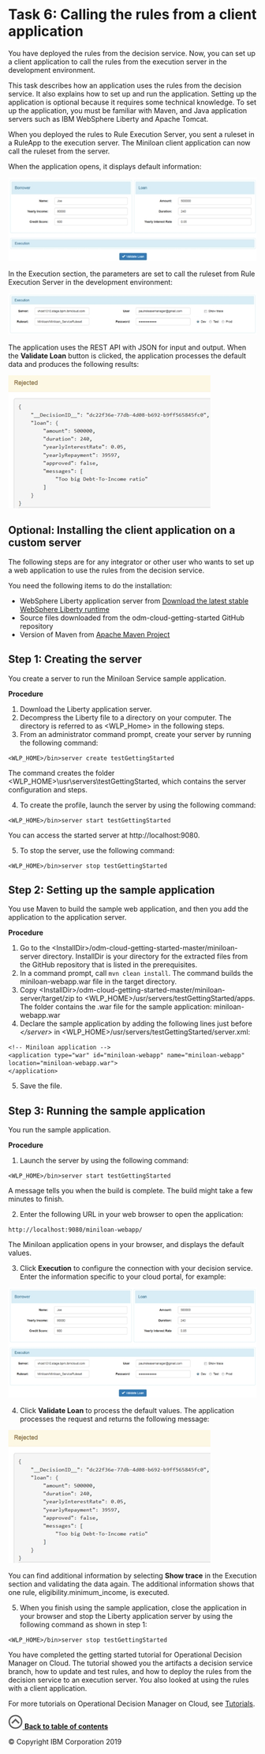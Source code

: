 # Task 6: Calling the rules from a client application

You have deployed the rules from the decision service. Now, you can set up a client application to call the rules from the execution server in the development environment.

This task describes how an application uses the rules from the decision service. It also explains how to set up and run the application. Setting up the application is optional because it requires some technical knowledge. To set up the application, you must be familiar with Maven, and Java application servers such as IBM WebSphere Liberty and Apache Tomcat.

When you deployed the rules to Rule Execution Server, you sent a ruleset in a RuleApp to the execution server. The Miniloan client application can now call the ruleset from the server.

When the application opens, it displays default information:

![Image shows the default values in the Miniloan application.](../tut_cloud_getstart_ghimages/scrn_gs_app_ui2.jpg)

In the Execution section, the parameters are set to call the ruleset from Rule Execution Server in the development environment:

![Image shows the connection parameters.](../tut_cloud_getstart_ghimages/scrn_gs_app_exe.jpg)

The application uses the REST API with JSON for input and output. When the **Validate Loan** button is clicked, the application processes the default data and produces the following results:

![Image shows rejection message.](../tut_cloud_getstart_ghimages/scrn_gs_app_reject.jpg)

## Optional: Installing the client application on a custom server

The following steps are for any integrator or other user who wants to set up a web application to use the rules from the decision service.

You need the following items to do the installation:

-   WebSphere Liberty application server from [Download the latest stable WebSphere Liberty runtime](https://developer.ibm.com/wasdev/downloads/download-latest-stable-websphere-liberty-runtime/)
-   Source files downloaded from the odm-cloud-getting-started GitHub repository
-   Version of Maven from [Apache Maven Project](https://maven.apache.org/)

## Step 1: Creating the server

You create a server to run the Miniloan Service sample application.

**Procedure**
1.   Download the Liberty application server. 
2.   Decompress the Liberty file to a directory on your computer. The directory is referred to as <WLP_Home> in the following steps. 
3.   From an administrator command prompt, create your server by running the following command: 

    
    <WLP_HOME>/bin>server create testGettingStarted
    

The command creates the folder <WLP_HOME>\\usr\\servers\\testGettingStarted, which contains the server configuration and steps.

4.   To create the profile, launch the server by using the following command: 

    
    <WLP_HOME>/bin>server start testGettingStarted

You can access the started server at http://localhost:9080.

5.   To stop the server, use the following command: 

    
    <WLP_HOME>/bin>server stop testGettingStarted
    


## Step 2: Setting up the sample application

You use Maven to build the sample web application, and then you add the application to the application server.

**Procedure**
1.   Go to the <InstallDir\>/odm-cloud-getting-started-master/miniloan-server directory. InstallDir is your directory for the extracted files from the GitHub repository that is listed in the prerequisites.
2.   In a command prompt, call `mvn clean install`. The command builds the miniloan-webapp.war file in the target directory.
3.   Copy <InstallDir\>/odm-cloud-getting-started-master/miniloan-server/target/zip to <WLP\_HOME\>/usr/servers/testGettingStarted/apps. The folder contains the .war file for the sample application: miniloan-webapp.war 
4.   Declare the sample application by adding the following lines just before *<\/server\>* in <WLP\_HOME\>/usr/servers/testGettingStarted/server.xml: 

      
    <!-- Miniloan application -->
    <application type="war" id="miniloan-webapp" name="miniloan-webapp"
    location="miniloan-webapp.war">
    </application>
    
    

5.   Save the file. 

## Step 3: Running the sample application

You run the sample application.

**Procedure**
1.   Launch the server by using the following command: 

    
    <WLP_HOME>/bin>server start testGettingStarted
    

A message tells you when the build is complete. The build might take a few minutes to finish.

2.   Enter the following URL in your web browser to open the application: 

    
    http://localhost:9080/miniloan-webapp/
    

The Miniloan application opens in your browser, and displays the default values.

3.   Click **Execution** to configure the connection with your decision service. Enter the information specific to your cloud portal, for example:

![Image shows the user interface of the Miniloan application.](../tut_cloud_getstart_ghimages/scrn_gs_app_ui.jpg)

4.   Click **Validate Loan** to process the default values. The application processes the request and returns the following message: 

![Image shows rejection message.](../tut_cloud_getstart_ghimages/scrn_gs_app_reject.jpg)

You can find additional information by selecting **Show trace** in the Execution section and validating the data again. The additional information shows that one rule, eligibility.minimum\_income, is executed.

5.   When you finish using the sample application, close the application in your browser and stop the Liberty application server by using the following command as shown in step 1: 

    
    <WLP_HOME>/bin>server stop testGettingStarted
    


You have completed the getting started tutorial for Operational Decision Manager on Cloud. The tutorial showed you the artifacts a decision service branch, how to update and test rules, and how to deploy the rules from the decision service to an execution server. You also looked at using the rules with a client application.

For more tutorials on Operational Decision Manager on Cloud, see [Tutorials](https://www.ibm.com/support/knowledgecenter/SS7J8H/com.ibm.odm.cloud.tutorial/topics/con_tutorials_intro.html).

[![""](../tut_cloud_getstart_ghimages/home.jpg) **Back to table of contents**](../README.md)

© Copyright IBM Corporation 2019

